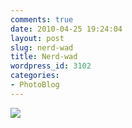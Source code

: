 ```yaml
---
comments: true
date: 2010-04-25 19:24:04
layout: post
slug: nerd-wad
title: Nerd-wad
wordpress_id: 3102
categories:
- PhotoBlog
---
```


![](http://ryanfitzer.com/main/wp-content/uploads/2010/04/2010-02-21-at-20-51-48.jpg)

